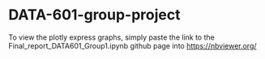 # DATA-601-group-project

To view the plotly express graphs, simply paste the link to the Final_report_DATA601_Group1.ipynb github page into https://nbviewer.org/
